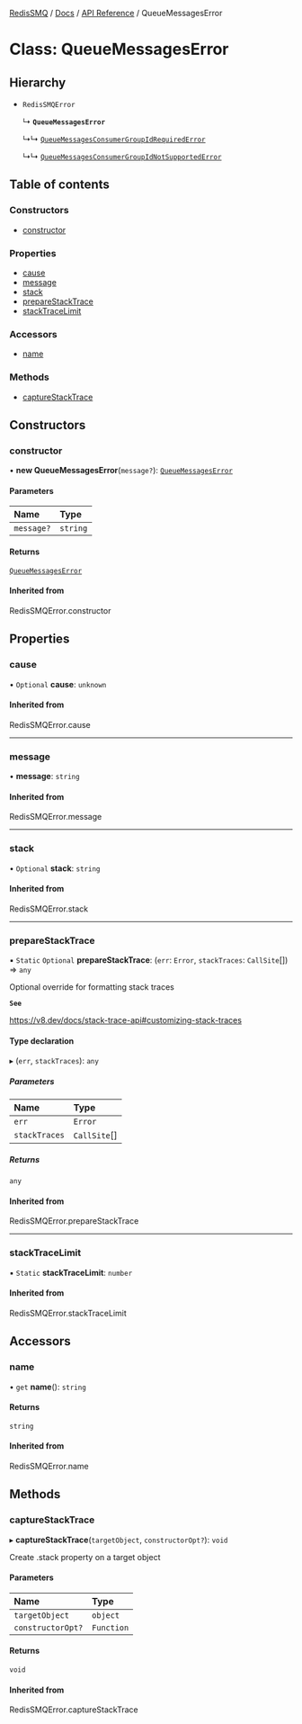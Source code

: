 [RedisSMQ](../../../README.md) / [Docs](../../README.md) / [API Reference](../README.md) / QueueMessagesError

# Class: QueueMessagesError

## Hierarchy

- `RedisSMQError`

  ↳ **`QueueMessagesError`**

  ↳↳ [`QueueMessagesConsumerGroupIdRequiredError`](QueueMessagesConsumerGroupIdRequiredError.md)

  ↳↳ [`QueueMessagesConsumerGroupIdNotSupportedError`](QueueMessagesConsumerGroupIdNotSupportedError.md)

## Table of contents

### Constructors

- [constructor](QueueMessagesError.md#constructor)

### Properties

- [cause](QueueMessagesError.md#cause)
- [message](QueueMessagesError.md#message)
- [stack](QueueMessagesError.md#stack)
- [prepareStackTrace](QueueMessagesError.md#preparestacktrace)
- [stackTraceLimit](QueueMessagesError.md#stacktracelimit)

### Accessors

- [name](QueueMessagesError.md#name)

### Methods

- [captureStackTrace](QueueMessagesError.md#capturestacktrace)

## Constructors

### constructor

• **new QueueMessagesError**(`message?`): [`QueueMessagesError`](QueueMessagesError.md)

#### Parameters

| Name | Type |
| :------ | :------ |
| `message?` | `string` |

#### Returns

[`QueueMessagesError`](QueueMessagesError.md)

#### Inherited from

RedisSMQError.constructor

## Properties

### cause

• `Optional` **cause**: `unknown`

#### Inherited from

RedisSMQError.cause

___

### message

• **message**: `string`

#### Inherited from

RedisSMQError.message

___

### stack

• `Optional` **stack**: `string`

#### Inherited from

RedisSMQError.stack

___

### prepareStackTrace

▪ `Static` `Optional` **prepareStackTrace**: (`err`: `Error`, `stackTraces`: `CallSite`[]) => `any`

Optional override for formatting stack traces

**`See`**

https://v8.dev/docs/stack-trace-api#customizing-stack-traces

#### Type declaration

▸ (`err`, `stackTraces`): `any`

##### Parameters

| Name | Type |
| :------ | :------ |
| `err` | `Error` |
| `stackTraces` | `CallSite`[] |

##### Returns

`any`

#### Inherited from

RedisSMQError.prepareStackTrace

___

### stackTraceLimit

▪ `Static` **stackTraceLimit**: `number`

#### Inherited from

RedisSMQError.stackTraceLimit

## Accessors

### name

• `get` **name**(): `string`

#### Returns

`string`

#### Inherited from

RedisSMQError.name

## Methods

### captureStackTrace

▸ **captureStackTrace**(`targetObject`, `constructorOpt?`): `void`

Create .stack property on a target object

#### Parameters

| Name | Type |
| :------ | :------ |
| `targetObject` | `object` |
| `constructorOpt?` | `Function` |

#### Returns

`void`

#### Inherited from

RedisSMQError.captureStackTrace
